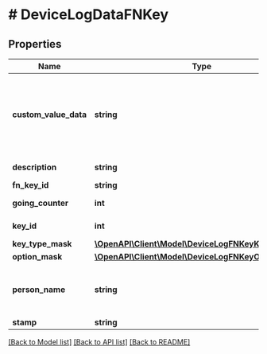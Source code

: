 # # DeviceLogDataFNKey

## Properties

Name | Type | Description | Notes
------------ | ------------- | ------------- | -------------
**custom_value_data** | **string** | Custom value data gathered from KeyTags when audit trail was saved. | [optional]
**description** | **string** | Key description | [optional]
**fn_key_id** | **string** | Id | [optional]
**going_counter** | **int** | Key going counter | [optional]
**key_id** | **int** | Numeric Key id | [optional]
**key_type_mask** | [**\OpenAPI\Client\Model\DeviceLogFNKeyKeyTypeMask**](DeviceLogFNKeyKeyTypeMask.md) |  | [optional]
**option_mask** | [**\OpenAPI\Client\Model\DeviceLogFNKeyOptionMask**](DeviceLogFNKeyOptionMask.md) |  | [optional]
**person_name** | **string** | Person&#39;s name during the time of access. | [optional]
**stamp** | **string** | Stamp | [optional]

[[Back to Model list]](../../README.md#models) [[Back to API list]](../../README.md#endpoints) [[Back to README]](../../README.md)
